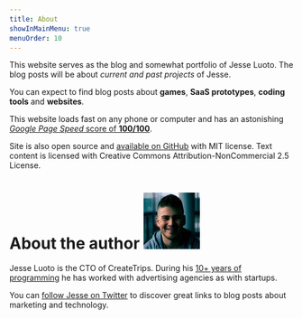 ```yaml
---
title: About
showInMainMenu: true
menuOrder: 10
---
```


This website serves as the blog and somewhat portfolio of Jesse Luoto. The blog
posts will be about *current and past projects* of Jesse.

You can expect to find blog posts about **games**, **SaaS prototypes**,
**coding tools** and **websites**.

This website loads fast on any phone or computer and has an astonishing
[*Google Page Speed* score of **100/100**][100100].

Site is also open source and [available on GitHub][site-github] with MIT
license. Text content is licensed with Creative Commons
Attribution-NonCommercial 2.5 License.

# About the author <img src="/images/me.jpg" width="100" height="100" class="round">


Jesse Luoto is the CTO of CreateTrips. During his [10+ years of programming][LinkedIn]
he has worked with advertising agencies as with startups.

You can [follow Jesse on Twitter][Twitter] to discover great links to blog posts
about marketing and technology.



[100100]:/blog/howtoget.html
[site-github]:https://github.com/jehna/thejunkland.com
[LinkedIn]:https://fi.linkedin.com/in/jluoto
[Twitter]:https://twitter.com/luotojesse/
[Github]:https://github.com/jehna/
